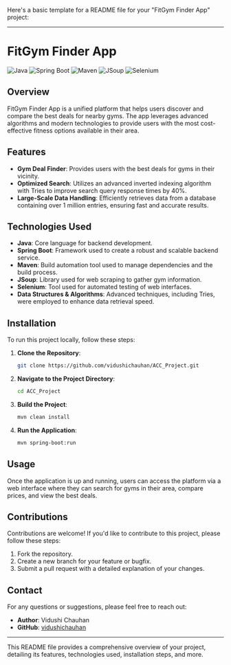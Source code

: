 Here's a basic template for a README file for your "FitGym Finder App" project:

---

# FitGym Finder App

![Java](https://img.shields.io/badge/Java-ED8B00?style=for-the-badge&logo=java&logoColor=white)
![Spring Boot](https://img.shields.io/badge/Spring%20Boot-6DB33F?style=for-the-badge&logo=spring-boot&logoColor=white)
![Maven](https://img.shields.io/badge/Maven-C71A36?style=for-the-badge&logo=apache-maven&logoColor=white)
![JSoup](https://img.shields.io/badge/JSoup-73A1A1?style=for-the-badge)
![Selenium](https://img.shields.io/badge/Selenium-43B02A?style=for-the-badge&logo=selenium&logoColor=white)

## Overview

FitGym Finder App is a unified platform that helps users discover and compare the best deals for nearby gyms. The app leverages advanced algorithms and modern technologies to provide users with the most cost-effective fitness options available in their area.

## Features

- **Gym Deal Finder**: Provides users with the best deals for gyms in their vicinity.
- **Optimized Search**: Utilizes an advanced inverted indexing algorithm with Tries to improve search query response times by 40%.
- **Large-Scale Data Handling**: Efficiently retrieves data from a database containing over 1 million entries, ensuring fast and accurate results.

## Technologies Used

- **Java**: Core language for backend development.
- **Spring Boot**: Framework used to create a robust and scalable backend service.
- **Maven**: Build automation tool used to manage dependencies and the build process.
- **JSoup**: Library used for web scraping to gather gym information.
- **Selenium**: Tool used for automated testing of web interfaces.
- **Data Structures & Algorithms**: Advanced techniques, including Tries, were employed to enhance data retrieval speed.

## Installation

To run this project locally, follow these steps:

1. **Clone the Repository**:
   ```bash
   git clone https://github.com/vidushichauhan/ACC_Project.git
   ```
   
2. **Navigate to the Project Directory**:
   ```bash
   cd ACC_Project
   ```
   
3. **Build the Project**:
   ```bash
   mvn clean install
   ```
   
4. **Run the Application**:
   ```bash
   mvn spring-boot:run
   ```

## Usage

Once the application is up and running, users can access the platform via a web interface where they can search for gyms in their area, compare prices, and view the best deals.

## Contributions

Contributions are welcome! If you'd like to contribute to this project, please follow these steps:

1. Fork the repository.
2. Create a new branch for your feature or bugfix.
3. Submit a pull request with a detailed explanation of your changes.

## Contact

For any questions or suggestions, please feel free to reach out:

- **Author**: Vidushi Chauhan
- **GitHub**: [vidushichauhan](https://github.com/vidushichauhan)

---

This README file provides a comprehensive overview of your project, detailing its features, technologies used, installation steps, and more.
